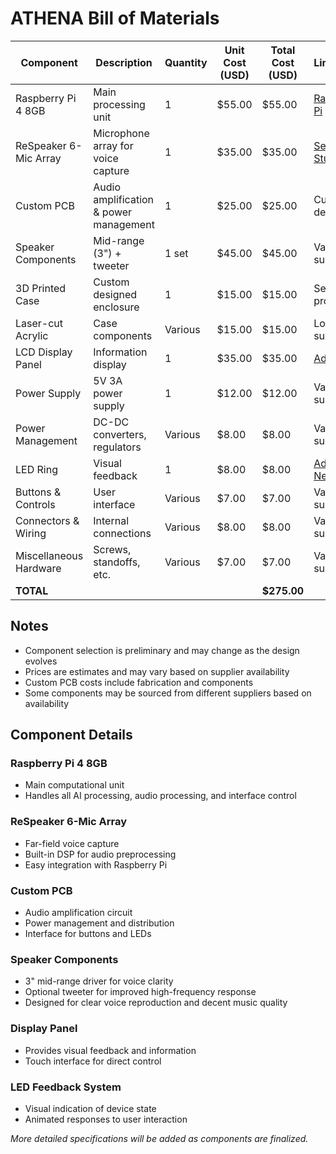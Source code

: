 # ATHENA Bill of Materials

| Component | Description | Quantity | Unit Cost (USD) | Total Cost (USD) | Link/Source |
|-----------|-------------|----------|-----------------|------------------|-------------|
| Raspberry Pi 4 8GB | Main processing unit | 1 | $55.00 | $55.00 | [Raspberry Pi](https://www.raspberrypi.com/products/raspberry-pi-4-model-b/) |
| ReSpeaker 6-Mic Array | Microphone array for voice capture | 1 | $35.00 | $35.00 | [Seeed Studio](https://www.seeedstudio.com/ReSpeaker-6-Mic-Circular-Array-Kit-for-Raspberry-Pi.html) |
| Custom PCB | Audio amplification & power management | 1 | $25.00 | $25.00 | Custom design |
| Speaker Components | Mid-range (3") + tweeter | 1 set | $45.00 | $45.00 | Various suppliers |
| 3D Printed Case | Custom designed enclosure | 1 | $15.00 | $15.00 | Self-produced |
| Laser-cut Acrylic | Case components | Various | $15.00 | $15.00 | Local supplier |
| LCD Display Panel | Information display | 1 | $35.00 | $35.00 | [Adafruit](https://www.adafruit.com/) |
| Power Supply | 5V 3A power supply | 1 | $12.00 | $12.00 | Various suppliers |
| Power Management | DC-DC converters, regulators | Various | $8.00 | $8.00 | Various suppliers |
| LED Ring | Visual feedback | 1 | $8.00 | $8.00 | [Adafruit NeoPixel](https://www.adafruit.com/product/1586) |
| Buttons & Controls | User interface | Various | $7.00 | $7.00 | Various suppliers |
| Connectors & Wiring | Internal connections | Various | $8.00 | $8.00 | Various suppliers |
| Miscellaneous Hardware | Screws, standoffs, etc. | Various | $7.00 | $7.00 | Various suppliers |
| **TOTAL** | | | | **$275.00** | |

## Notes

- Component selection is preliminary and may change as the design evolves
- Prices are estimates and may vary based on supplier availability
- Custom PCB costs include fabrication and components
- Some components may be sourced from different suppliers based on availability

## Component Details

### Raspberry Pi 4 8GB
- Main computational unit
- Handles all AI processing, audio processing, and interface control

### ReSpeaker 6-Mic Array
- Far-field voice capture
- Built-in DSP for audio preprocessing
- Easy integration with Raspberry Pi

### Custom PCB
- Audio amplification circuit
- Power management and distribution
- Interface for buttons and LEDs

### Speaker Components
- 3" mid-range driver for voice clarity
- Optional tweeter for improved high-frequency response
- Designed for clear voice reproduction and decent music quality

### Display Panel
- Provides visual feedback and information
- Touch interface for direct control

### LED Feedback System
- Visual indication of device state
- Animated responses to user interaction

*More detailed specifications will be added as components are finalized.*
